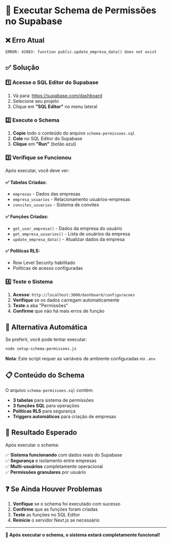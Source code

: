 # 🚀 Executar Schema de Permissões no Supabase

## ❌ Erro Atual
```
ERROR: 42883: function public.update_empresa_data() does not exist
```

## ✅ Solução

### 1️⃣ Acesse o SQL Editor do Supabase

1. Vá para: https://supabase.com/dashboard
2. Selecione seu projeto
3. Clique em **"SQL Editor"** no menu lateral

### 2️⃣ Execute o Schema

1. **Copie** todo o conteúdo do arquivo `schema-permissoes.sql`
2. **Cole** no SQL Editor do Supabase
3. **Clique** em **"Run"** (botão azul)

### 3️⃣ Verifique se Funcionou

Após executar, você deve ver:

#### ✅ Tabelas Criadas:
- `empresas` - Dados das empresas
- `empresa_usuarios` - Relacionamento usuários-empresas  
- `convites_usuarios` - Sistema de convites

#### ✅ Funções Criadas:
- `get_user_empresa()` - Dados da empresa do usuário
- `get_empresa_usuarios()` - Lista de usuários da empresa
- `update_empresa_data()` - Atualizar dados da empresa

#### ✅ Políticas RLS:
- Row Level Security habilitado
- Políticas de acesso configuradas

### 4️⃣ Teste o Sistema

1. **Acesse**: `http://localhost:3000/dashboard/configuracoes`
2. **Verifique** se os dados carregam automaticamente
3. **Teste** a aba "Permissões"
4. **Confirme** que não há mais erros de função

## 🔧 Alternativa Automática

Se preferir, você pode tentar executar:

```bash
node setup-schema-permissoes.js
```

**Nota**: Este script requer as variáveis de ambiente configuradas no `.env`

## 📋 Conteúdo do Schema

O arquivo `schema-permissoes.sql` contém:

- **3 tabelas** para sistema de permissões
- **3 funções SQL** para operações
- **Políticas RLS** para segurança
- **Triggers automáticos** para criação de empresas

## 🎯 Resultado Esperado

Após executar o schema:

✅ **Sistema funcionando** com dados reais do Supabase  
✅ **Segurança** e isolamento entre empresas  
✅ **Multi-usuários** completamente operacional  
✅ **Permissões granulares** por usuário  

## ❓ Se Ainda Houver Problemas

1. **Verifique** se o schema foi executado com sucesso
2. **Confirme** que as funções foram criadas
3. **Teste** as funções no SQL Editor
4. **Reinicie** o servidor Next.js se necessário

---

**🎉 Após executar o schema, o sistema estará completamente funcional!** 